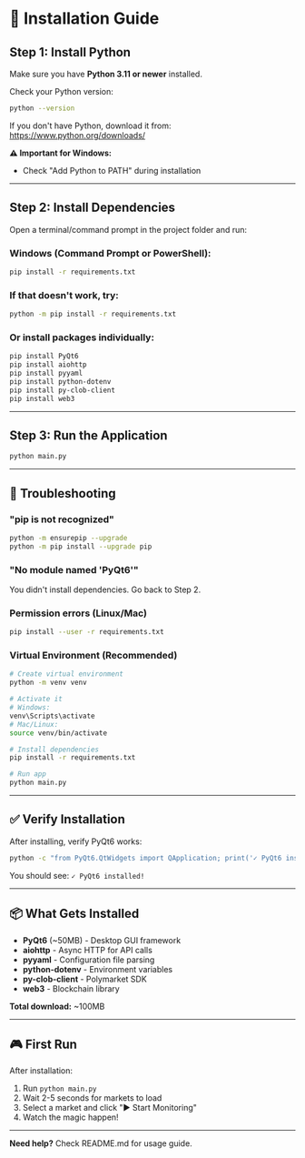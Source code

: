 # 🚀 Installation Guide

## Step 1: Install Python

Make sure you have **Python 3.11 or newer** installed.

Check your Python version:
```bash
python --version
```

If you don't have Python, download it from: https://www.python.org/downloads/

**⚠️ Important for Windows:** 
- Check "Add Python to PATH" during installation

---

## Step 2: Install Dependencies

Open a terminal/command prompt in the project folder and run:

### Windows (Command Prompt or PowerShell):
```bash
pip install -r requirements.txt
```

### If that doesn't work, try:
```bash
python -m pip install -r requirements.txt
```

### Or install packages individually:
```bash
pip install PyQt6
pip install aiohttp
pip install pyyaml
pip install python-dotenv
pip install py-clob-client
pip install web3
```

---

## Step 3: Run the Application

```bash
python main.py
```

---

## 🐛 Troubleshooting

### "pip is not recognized"
```bash
python -m ensurepip --upgrade
python -m pip install --upgrade pip
```

### "No module named 'PyQt6'"
You didn't install dependencies. Go back to Step 2.

### Permission errors (Linux/Mac)
```bash
pip install --user -r requirements.txt
```

### Virtual Environment (Recommended)
```bash
# Create virtual environment
python -m venv venv

# Activate it
# Windows:
venv\Scripts\activate
# Mac/Linux:
source venv/bin/activate

# Install dependencies
pip install -r requirements.txt

# Run app
python main.py
```

---

## ✅ Verify Installation

After installing, verify PyQt6 works:

```bash
python -c "from PyQt6.QtWidgets import QApplication; print('✓ PyQt6 installed!')"
```

You should see: `✓ PyQt6 installed!`

---

## 📦 What Gets Installed

- **PyQt6** (~50MB) - Desktop GUI framework
- **aiohttp** - Async HTTP for API calls
- **pyyaml** - Configuration file parsing
- **python-dotenv** - Environment variables
- **py-clob-client** - Polymarket SDK
- **web3** - Blockchain library

**Total download:** ~100MB

---

## 🎮 First Run

After installation:
1. Run `python main.py`
2. Wait 2-5 seconds for markets to load
3. Select a market and click "▶ Start Monitoring"
4. Watch the magic happen!

---

**Need help?** Check README.md for usage guide.
